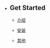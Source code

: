 - ## Get Started
    - [介绍](/{{route}}/{{version}}/introduction)
    
    - [安装](/{{route}}/{{version}}/installing)
    
    - [其他](/{{route}}/{{version}}/others)
